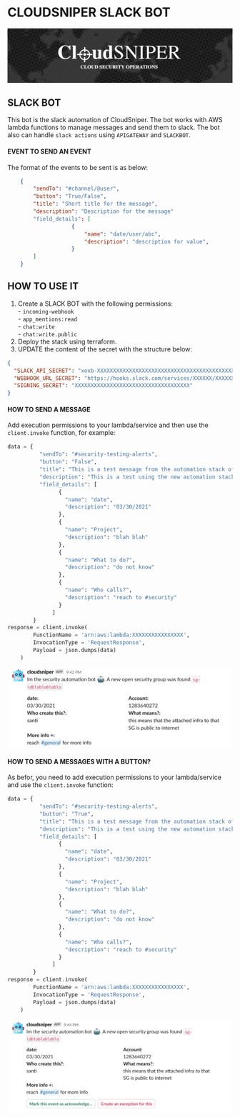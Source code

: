 CLOUDSNIPER SLACK BOT 
=============
![alt text](images/img.png "button_bot")

## SLACK BOT
This bot is the slack automation of CloudSniper. The bot works with AWS lambda functions to manage messages and send them to slack.
The bot also can handle `slack actions` using `APIGATEWAY` and `SLACKBOT`.

#### EVENT TO SEND AN EVENT

The format of the events to be sent is as below:

```json
    {
        "sendTo": "#channel/@user",
        "button": "True/False",
        "title": "Short title for the message",
        "description": "Description for the message"
        "field_details": [
                    {
                        "name": "date/user/abc",
                        "description": "description for value",
                    }
        ]
    }
```

## HOW TO USE IT

1. Create a SLACK BOT with the following permissions:\
                    - `incoming-webhook`\
                    - `app_mentions:read`\
                    - `chat:write`\
                    - `chat:write.public`
2. Deploy the stack using terraform.
3. UPDATE the content of the secret with the structure below:
```json
{
  "SLACK_API_SECRET": "xoxb-XXXXXXXXXXXXXXXXXXXXXXXXXXXXXXXXXXXXXXXXXXXXXXX",
  "WEBHOOK_URL_SECRET": "https://hooks.slack.com/services/XXXXXX/XXXXXXXXXXXXXX",
  "SIGNING_SECRET": "XXXXXXXXXXXXXXXXXXXXXXXXXXXXXXXXXXXX"
}
```


#### HOW TO SEND A MESSAGE

Add execution permissions to your lambda/service and then use the `client.invoke` function, for example:

```python
data = {
          "sendTo": "#security-testing-alerts",
          "button": "False",
          "title": "This is a test message from the automation stack of the bot",
          "description": "This is a test using the new automation stack of the bot",
          "field_details": [
                {
                  "name": "date",
                  "description": "03/30/2021"
                },
                {
                  "name": "Project",
                  "description": "blah blah"
                },
                {
                  "name": "What to do?",
                  "description": "do not know"
                },
                {
                  "name": "Who calls?",
                  "description": "reach to #security"
                }
              ]
        }
response = client.invoke(
        FunctionName = 'arn:aws:lambda:XXXXXXXXXXXXXXXX',
        InvocationType = 'RequestResponse',
        Payload = json.dumps(data)
    )
```

![alt text](images/bot_message.png "message_bot")


#### HOW TO SEND A MESSAGES WITH A BUTTON?

As befor, you need to add execution permissions to your lambda/service and use the `client.invoke` function:

```python
data = {
          "sendTo": "#security-testing-alerts",
          "button": "True",
          "title": "This is a test message from the automation stack of the bot",
          "description": "This is a test using the new automation stack of the bot",
          "field_details": [
                {
                  "name": "date",
                  "description": "03/30/2021"
                },
                {
                  "name": "Project",
                  "description": "blah blah"
                },
                {
                  "name": "What to do?",
                  "description": "do not know"
                },
                {
                  "name": "Who calls?",
                  "description": "reach to #security"
                }
              ]
        }
response = client.invoke(
        FunctionName = 'arn:aws:lambda:XXXXXXXXXXXXXXXX',
        InvocationType = 'RequestResponse',
        Payload = json.dumps(data)
    )
```

![alt text](images/bot_message_button.png "button_bot")